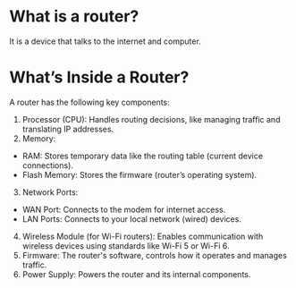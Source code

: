 # What is a router? 
It is a device that talks to the internet and computer.

# What’s Inside a Router?
A router has the following key components:

1. Processor (CPU): Handles routing decisions, like managing traffic and translating IP addresses.
2. Memory:
- RAM: Stores temporary data like the routing table (current device connections).
- Flash Memory: Stores the firmware (router’s operating system).
3. Network Ports:
- WAN Port: Connects to the modem for internet access.
- LAN Ports: Connects to your local network (wired) devices.
4. Wireless Module (for Wi-Fi routers): Enables communication with wireless devices using standards like Wi-Fi 5 or Wi-Fi 6.
5. Firmware: The router's software, controls how it operates and manages traffic.
6. Power Supply: Powers the router and its internal components.
